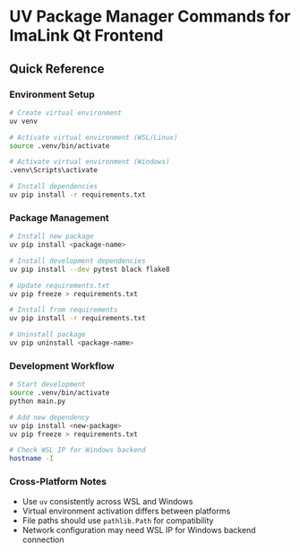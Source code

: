 # UV Package Manager Commands for ImaLink Qt Frontend

## Quick Reference

### Environment Setup
```bash
# Create virtual environment
uv venv

# Activate virtual environment (WSL/Linux)
source .venv/bin/activate

# Activate virtual environment (Windows)
.venv\Scripts\activate

# Install dependencies
uv pip install -r requirements.txt
```

### Package Management
```bash
# Install new package
uv pip install <package-name>

# Install development dependencies
uv pip install --dev pytest black flake8

# Update requirements.txt
uv pip freeze > requirements.txt

# Install from requirements
uv pip install -r requirements.txt

# Uninstall package
uv pip uninstall <package-name>
```

### Development Workflow
```bash
# Start development
source .venv/bin/activate
python main.py

# Add new dependency
uv pip install <new-package>
uv pip freeze > requirements.txt

# Check WSL IP for Windows backend
hostname -I
```

### Cross-Platform Notes
- Use `uv` consistently across WSL and Windows
- Virtual environment activation differs between platforms
- File paths should use `pathlib.Path` for compatibility
- Network configuration may need WSL IP for Windows backend connection